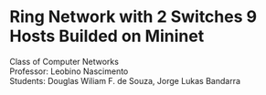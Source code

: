 # Ring Network with 2 Switches 9 Hosts Builded on Mininet

Class of Computer Networks  
Professor: Leobino Nascimento  
Students: Douglas Wiliam F. de Souza, Jorge Lukas Bandarra  
